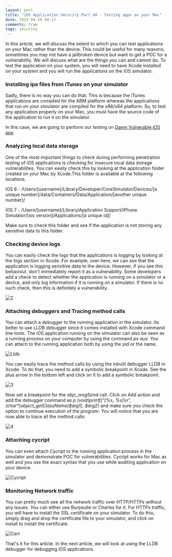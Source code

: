 ```yaml
---
layout: post
title: "iOS Application Security Part 40 - Testing apps on your Mac"
date: 2015-04-28 00:17
comments: true
tags: security
---
```


In this article, we will discuss the extent to which you can test applications on your Mac rather than the device. This could be useful for many reasons, sometimes you may not have a jailbroken device but want to get a POC for a vulnerability. We will discuss what are the things you can and cannot do. To test the application on your system, you will need to have Xcode installed on your system and you will run the applications on the iOS simulator.

### Installing ipa files from iTunes on your simulator

Sadly, there is no way you can do that. This is because the iTunes applications are compiled for the ARM platform whereas the applications that run on your simulator are compiled for the x86/x64 platform. So, to test any application properly on your Mac, you must have the source code of the application to run it on the simulator.

<!--more-->

In this case, we are going to perform our testing on [Damn Vulnerable iOS app](http://damnvulnerableiosapp.com)

### Analyzing local data storage

One of the most important things to check during performing penetration testing of iOS applications is checking for insecure local data storage vulnerabilites. You can easily check this by looking at the application folder created on your Mac by Xcode.This folder is available at the following locations.

iOS 8 - /Users/[username]/Library/Developer/CoreSimulator/Devices/[a unique number]/data/Containers/Data/Application/[another unique number]/

iOS 7 - /Users/[username]/Library/Application Support/iPhone Simulator/[ios version]/Applications/[a unique id]/

Make sure to check this folder and see if the application is not storing any sensitive data to this folder.

### Checking device logs

You can easily check the logs that the applications is logging by looking at the logs section in Xcode. For example, over here, we can see that the application is logging sensitive data to the device. However, if you see this behaviour, don't immediately report it as a vulnerability. Some developers add a check to detect whether the application is running on a simulator or a device, and only log information if it is running on a simulator. If there is no such check, then this is definitely a vulnerability.

![2]({{site.baseurl}}/images/posts/ios40/2.png)

### Attaching debuggers and Tracing method calls

You can attach a debugger to the running application in the simulator. Its better to use LLDB debugger since it comes installed with Xcode command line tools. The iOS application running on the simulator can also be seen as a running process on your computer by using the command _ps aux_. You can attach to the running application both by using the pid or the name.

![Lldb]({{site.baseurl}}/images/posts/ios40/lldb.png)

You can easily trace the method calls by using the inbuilt debugger LLDB in Xcode. To do that, you need to add a symbolic breakpoint in Xcode. See the plus arrow in the bottom left and click on it to add a symbolic breakpoint.

![3]({{site.baseurl}}/images/posts/ios40/3.png)

Now set a breakpoint for the _objc_msgSend_ call. Click on Add action and add the debugger command as _p (void)printf("[%s, %s]\n", (char*)object_getClassName($arg1), $arg2)_ and make sure you check the option to continue execution of the program. You will notice that you are now able to trace all the method calls.

![4]({{site.baseurl}}/images/posts/ios40/4.png)

### Attaching cycript

You can even attach Cycript to the running application process in the simulator and demonstrate POC for vulnerabilities. Cycript works for Mac as well and you use the exact syntax that you use while auditing application on your device.

![Cycript]({{site.baseurl}}/images/posts/ios40/cycript.png)

### Monitoring Network traffic

You can pretty much see all the network traffic over HTTP/HTTPs without any issues. You can either use Burpsuite or Charles for it. For HTTPs traffic, you will have to install the SSL certificate on your simulator. To do this, simply drag and drop the certificate file to your simulator, and click on install to install the certificate.

![Cert]({{site.baseurl}}/images/posts/ios40/cert.png)

That's it for this article. In the next article, we will look at using the LLDB debugger for debugging iOS applications.